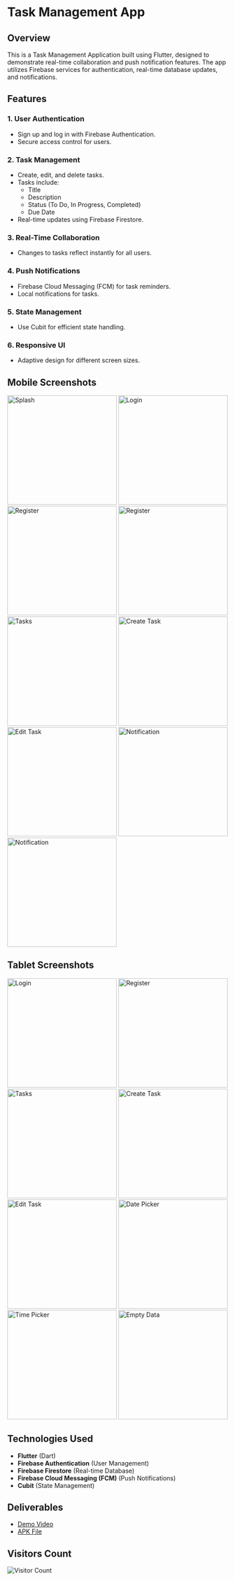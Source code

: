 # Task Management App

## Overview
This is a Task Management Application built using Flutter, designed to demonstrate real-time collaboration and push notification features. The app utilizes Firebase services for authentication, real-time database updates, and notifications.

## Features

### 1. **User Authentication**
- Sign up and log in with Firebase Authentication.
- Secure access control for users.

### 2. **Task Management**
- Create, edit, and delete tasks.
- Tasks include:
  - Title
  - Description
  - Status (To Do, In Progress, Completed)
  - Due Date
- Real-time updates using Firebase Firestore.

### 3. **Real-Time Collaboration**
- Changes to tasks reflect instantly for all users.

### 4. **Push Notifications**
- Firebase Cloud Messaging (FCM) for task reminders.
- Local notifications for tasks.

### 5. **State Management**
- Use Cubit for efficient state handling.

### 6. **Responsive UI**
- Adaptive design for different screen sizes.

## Mobile Screenshots
<img src="screenshots/mobile/1.png" width="250" alt="Splash" >
<img src="screenshots/mobile/2.png" width="250" alt="Login" >
<img src="screenshots/mobile/3.png" width="250" alt="Register" >
<img src="screenshots/mobile/4.png" width="250" alt="Register" >
<img src="screenshots/mobile/5.png" width="250" alt="Tasks" >
<img src="screenshots/mobile/6.png" width="250" alt="Create Task" >
<img src="screenshots/mobile/7.png" width="250" alt="Edit Task" >
<img src="screenshots/mobile/8.png" width="250" alt="Notification" >
<img src="screenshots/mobile/9.png" width="250" alt="Notification" >

## Tablet Screenshots
<img src="screenshots/tablet/1.png" width="250" alt="Login" >
<img src="screenshots/tablet/2.png" width="250" alt="Register" >
<img src="screenshots/tablet/3.png" width="250" alt="Tasks" >
<img src="screenshots/tablet/4.png" width="250" alt="Create Task" >
<img src="screenshots/tablet/5.png" width="250" alt="Edit Task" >
<img src="screenshots/tablet/6.png" width="250" alt="Date Picker" >
<img src="screenshots/tablet/7.png" width="250" alt="Time Picker" >
<img src="screenshots/tablet/8.png" width="250" alt="Empty Data" >

## Technologies Used
- **Flutter** (Dart)
- **Firebase Authentication** (User Management)
- **Firebase Firestore** (Real-time Database)
- **Firebase Cloud Messaging (FCM)** (Push Notifications)
- **Cubit** (State Management)


## Deliverables
- [Demo Video](https://www.youtube.com/watch?v=2AcwQIhcDNw)
- [APK File](https://drive.google.com/drive/folders/1f8Ms8_FbmhFpEa7FYe1LBpRfu_fct3hh?usp=share_link)


## Visitors Count
<img  src="https://profile-counter.glitch.me/todo/count.svg" alt="Visitor Count"/>